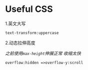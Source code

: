 # Useful CSS 

 1.英文大写

`text-transform:uppercase`

 2.动态拉伸高度

*之前使用`max-height`伸展正常 收缩太快*

`overflow:hidden =>overflow-y:scroll`



